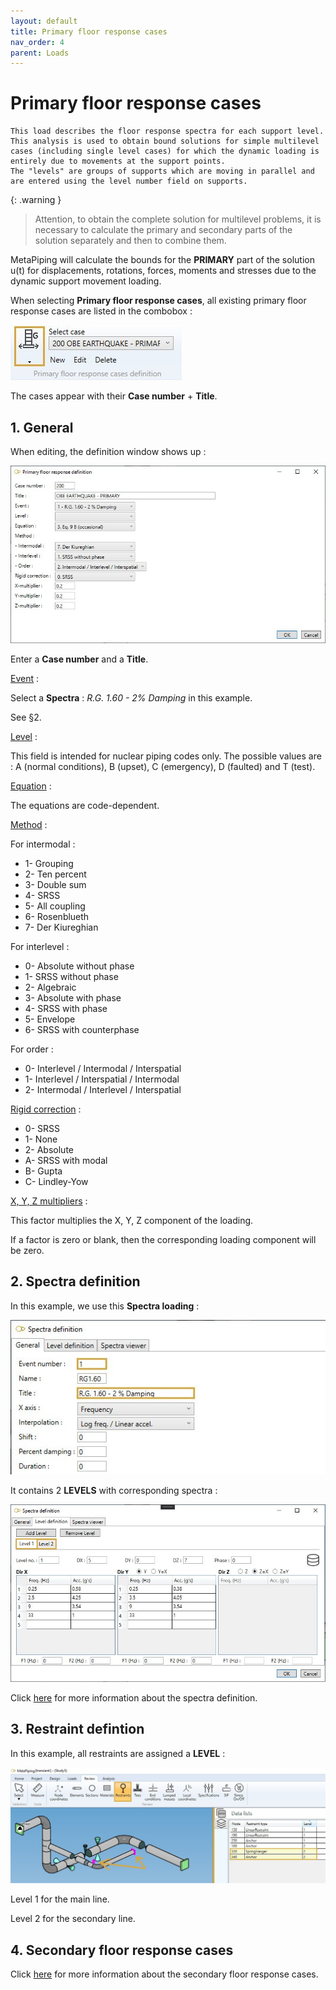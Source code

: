 ```yaml
---
layout: default
title: Primary floor response cases
nav_order: 4
parent: Loads
---
```


# Primary floor response cases

    This load describes the floor response spectra for each support level. This analysis is used to obtain bound solutions for simple multilevel cases (including single level cases) for which the dynamic loading is entirely due to movements at the support points.
    The "levels" are groups of supports which are moving in parallel and are entered using the level number field on supports.

{: .warning }
>Attention, to obtain the complete solution for multilevel problems, it is necessary to calculate the primary and secondary parts of the solution separately and then to combine them.

MetaPiping will calculate the bounds for the **PRIMARY** part of the solution u(t) for displacements, rotations, forces, moments and stresses due to the dynamic support movement loading.

When selecting **Primary floor response cases**, all existing primary floor response cases are listed in the combobox :

![Image](../Images/Load18.jpg)

The cases appear with their **Case number** + **Title**.

## 1. General

When editing, the definition window shows up :

![Image](../Images/Load19.jpg)

Enter a **Case number** and a **Title**.

<ins>Event</ins> :

Select a **Spectra** : *R.G. 1.60 - 2% Damping* in this example.

See §2.

<ins>Level</ins> :

This field is intended for nuclear piping codes only. The possible values are : A (normal conditions), B (upset), C (emergency), D (faulted) and T (test). 

<ins>Equation</ins> :

The equations are code-dependent.

<ins>Method</ins> :

For intermodal :

- 1- Grouping
- 2- Ten percent
- 3- Double sum
- 4- SRSS
- 5- All coupling
- 6- Rosenblueth
- 7- Der Kiureghian

For interlevel :

- 0- Absolute without phase
- 1- SRSS without phase
- 2- Algebraic
- 3- Absolute with phase
- 4- SRSS with phase
- 5- Envelope
- 6- SRSS with counterphase

For order :

- 0- Interlevel / Intermodal / Interspatial
- 1- Interlevel / Interspatial / Intermodal
- 2- Intermodal / Interlevel / Interspatial

<ins>Rigid correction</ins> :

- 0- SRSS
- 1- None
- 2- Absolute
- A- SRSS with modal
- B- Gupta
- C- Lindley-Yow

<ins>X, Y, Z multipliers</ins> :

This factor multiplies the X, Y, Z component of the loading.

 If a factor is zero or blank, then the corresponding loading component will be zero.

## 2. Spectra definition

In this example, we use this **Spectra loading** :

![Image](../Images/Load20.jpg)

It contains 2 **LEVELS** with corresponding spectra :

![Image](../Images/Load21.jpg)

Click [here](https://documentation.metapiping.com/Loads/Spectra.html) for more information about the spectra definition.

## 3. Restraint defintion

In this example, all restraints are assigned a **LEVEL** :

![Image](../Images/Load17.jpg)

Level 1 for the main line.

Level 2 for the secondary line.

## 4. Secondary floor response cases

Click [here](https://documentation.metapiping.com/Loads/SecondaryCases.html) for more information about the secondary floor response cases.